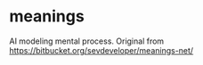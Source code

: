 # meanings
AI modeling mental process. Original from https://bitbucket.org/sevdeveloper/meanings-net/
